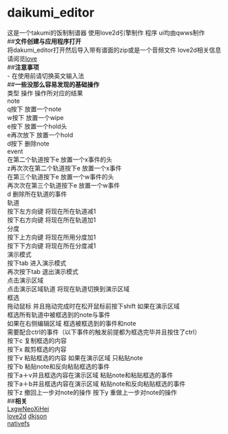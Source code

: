 # **daikumi_editor**  
这是一个takumi的饭制制谱器 使用love2d引擎制作 程序 ui均由qwws制作  
##**文件创建与应用程序打开**  
    将dakumi_editor打开然后导入带有谱面的zip或是一个音频文件
    love2d相关信息请阅览[love](https://love2d.org/)  
##**注意事项**  
    - 在使用前请切换英文输入法  
##**一些没那么容易发现的基础操作**   
  类型  操作 操作所对应的结果  
  note  
        q按下 放置一个note  
        w按下 放置一个wipe  
        e按下 放置一个hold头  
        e再次放下  放置一个hold  
        d按下 删除note  
  event  
        在第二个轨道按下e 放置一个x事件的头  
        z再次次在第二个轨道按下e 放置一个x事件  
        在第三个轨道按下e 放置一个w事件的头  
        再次次在第三个轨道按下e 放置一个w事件  
        d 删除所在轨道的事件  
  轨道  
        按下左方向键 将现在所在轨道减1  
        按下右方向键 将现在所在轨道加1  
  分度  
        按下上方向键 将现在所用分度加1  
        按下下方向键 将现在所在分度减1  
演示模式  
        按下tab     进入演示模式  
        再次按下tab 退出演示模式  
点击演示区域  
        点击演示区域轨道 将现在轨道切换到演示区域  
框选  
       拖动鼠标 并且拖动完成时在松开鼠标前按下shift 如果在演示区域  
                                                 框选所有轨道中被框选到的note与事件  
                                                 如果在右侧编辑区域 框选被框选到的事件和note  
需要配合ctrl的事件（以下事件的触发前提都为框选完毕并且按住了ctrl）  
       按下c    复制框选的内容  
       按下x    裁剪框选的内容  
       按下v    粘贴框选的内容 如果在演示区域 只粘贴note  
       按下b    粘贴note和反向粘贴框选的事件  
       按下a＋v并且框选内容在演示区域 粘贴note和粘贴框选的事件  
       按下a＋b并且框选内容在演示区域 粘贴note和反向粘贴框选的事件  
       按下z    撤回上一步对note的操作
       按下y    重做上一步对note的操作  
  ##**相关**  
  [LxgwNeoXiHei](https://github.com/lxgw/LxgwNeoXiHei)  
  [love2d](https://github.com/love2d/love) 
  [dkjson](https://github.com/LuaDist/dkjson)  
  [nativefs](https://github.com/zorggn/nativefs)
  
